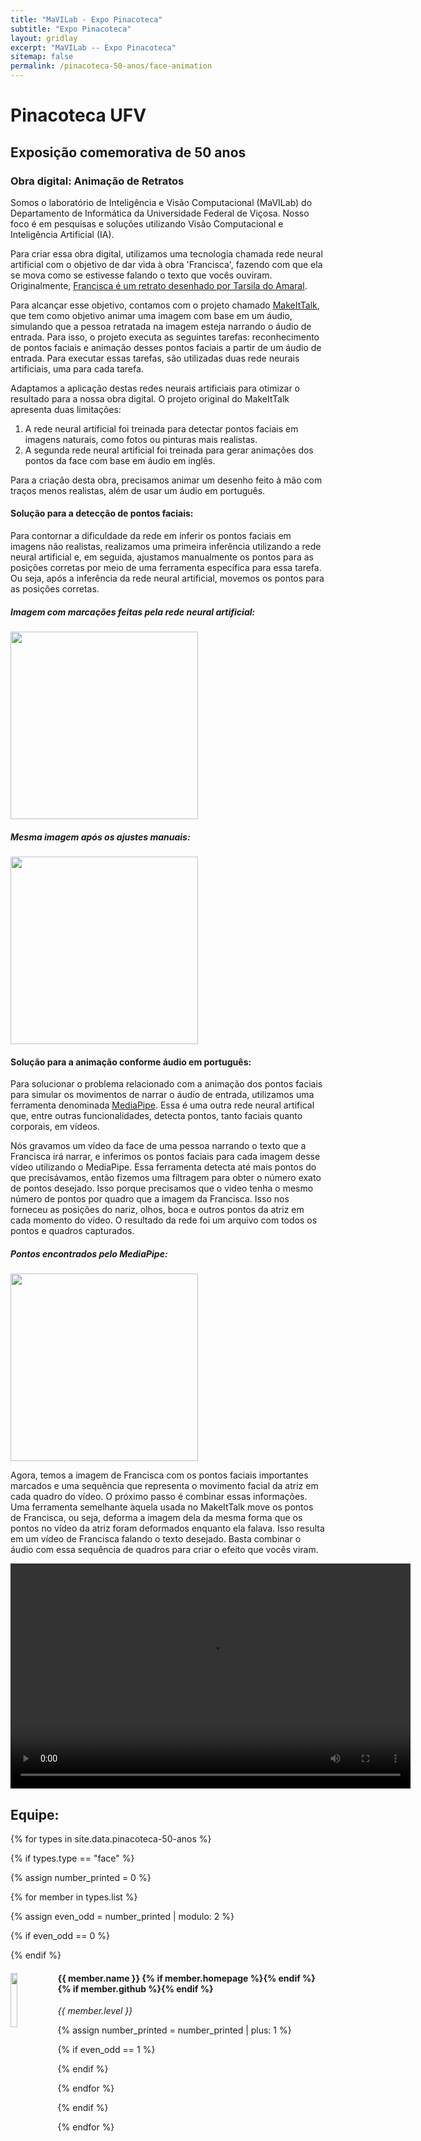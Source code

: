 ```yaml
---
title: "MaVILab - Expo Pinacoteca"
subtitle: "Expo Pinacoteca"
layout: gridlay
excerpt: "MaVILab -- Expo Pinacoteca"
sitemap: false
permalink: /pinacoteca-50-anos/face-animation
---
```


# Pinacoteca UFV
## Exposição comemorativa de 50 anos
### Obra digital: Animação de Retratos

Somos o laboratório de Inteligência e Visão Computacional (MaVILab) do Departamento de Informática da Universidade Federal de Viçosa. Nosso foco é em pesquisas e soluções utilizando Visão Computacional e Inteligência Artificial (IA).  

Para criar essa obra digital, utilizamos uma tecnologia chamada rede neural artificial com o objetivo de dar vida à obra 'Francisca', fazendo com que ela se mova como se estivesse falando o texto que vocês ouviram. Originalmente, [Francisca é um retrato desenhado por Tarsila do Amaral](https://www.dac.ufv.br/sem-categoria/ufv-semana-de-arte-moderna-tarsila-do-amaral/).

Para alcançar esse objetivo, contamos com o projeto chamado [MakeItTalk](https://people.umass.edu/~yangzhou/MakeItTalk/), que tem como objetivo animar uma imagem com base em um áudio, simulando que a pessoa retratada na imagem esteja narrando o áudio de entrada. Para isso, o projeto executa as seguintes tarefas: reconhecimento de pontos faciais e animação desses pontos faciais a partir de um áudio de entrada. Para executar essas tarefas, são utilizadas duas rede neurais artificiais, uma para cada tarefa.

Adaptamos a aplicação destas redes neurais artificiais para otimizar o resultado para a nossa obra digital. O projeto original do MakeItTalk apresenta duas limitações:

1. A rede neural artificial foi treinada para detectar pontos faciais em imagens naturais, como fotos ou pinturas mais realistas.
2. A segunda rede neural artificial foi treinada para gerar animações dos pontos da face com base em áudio em inglês.

Para a criação desta obra, precisamos animar um desenho feito à mão com traços menos realistas, além de usar um áudio em português.

#### Solução para a detecção de pontos faciais: 

Para contornar a dificuldade da rede em inferir os pontos faciais em imagens não realistas, realizamos uma primeira inferência utilizando a rede neural artificial e, em seguida, ajustamos manualmente os pontos para as posições corretas por meio de uma ferramenta específica para essa tarefa. Ou seja, após a inferência da rede neural artificial, movemos os pontos para as posições corretas.


##### Imagem com marcações feitas pela rede neural artificial: 

<img src="{{ site.url }}{{ site.baseurl }}/images/pinacoteca-50-anos/face/Captura.png"  height="300px" />

##### Mesma imagem após os ajustes manuais:

<img src="{{ site.url }}{{ site.baseurl }}/images/pinacoteca-50-anos/face/Captura_filtrado.png"  height="300px" />


#### Solução para a animação conforme áudio em português: 

Para solucionar o problema relacionado com a animação dos pontos faciais para simular os movimentos de narrar o áudio de entrada, utilizamos uma ferramenta denominada [MediaPipe](https://developers.google.com/mediapipe/solutions/vision/pose_landmarker). Essa é uma outra rede neural artifical que, entre outras funcionalidades, detecta pontos, tanto faciais quanto corporais, em vídeos.

Nós gravamos um vídeo da face de uma pessoa narrando o texto que a Francisca irá narrar, e inferimos os pontos faciais para cada imagem desse vídeo utilizando o MediaPipe. Essa ferramenta detecta até mais pontos do que precisávamos, então fizemos uma filtragem para obter o número exato de pontos desejado. Isso porque precisamos que o video tenha o mesmo número de pontos por quadro que a imagem da Francisca. Isso nos forneceu as posições do nariz, olhos, boca e outros pontos da atriz em cada momento do vídeo. O resultado da rede foi um arquivo com todos os pontos e quadros capturados.

##### Pontos encontrados pelo MediaPipe:

<img src="{{ site.url }}{{ site.baseurl }}/images/pinacoteca-50-anos/face/PontosMulher.png"  height="300px" />

Agora, temos a imagem de Francisca com os pontos faciais importantes marcados e uma sequência que representa o movimento facial da atriz em cada quadro do vídeo. O próximo passo é combinar essas informações. Uma ferramenta semelhante àquela usada no MakeItTalk move os pontos de Francisca, ou seja, deforma a imagem dela da mesma forma que os pontos no vídeo da atriz foram deformados enquanto ela falava. Isso resulta em um vídeo de Francisca falando o texto desejado. Basta combinar o áudio com essa sequência de quadros para criar o efeito que vocês viram.

<video width="640" height="360" controls>
  <source src="{{ site.url }}{{ site.baseurl }}/images/pinacoteca-50-anos/face/video.mp4" type="video/mp4">
</video>



<div class="row"  style="margin-left:0px;">

## Equipe:

{% for types in site.data.pinacoteca-50-anos %}

{% if types.type == "face" %}

{% assign number_printed = 0 %}

{% for member in types.list %}

{% assign even_odd = number_printed | modulo: 2 %}

{% if even_odd == 0 %}
<div class="row">
{% endif %}

<div class="col-sm-6 clearfix">
  <img src="{{ site.url }}{{ site.baseurl }}/images/teampic/{{ member.photo }}" class="img-responsive" width="15%" style="float: left" />
  <h4>{{ member.name }} {% if member.homepage %}<a href="{{ member.homepage }}" title="Link to member homepage"><i class="fa fa-home fa-fw" aria-hidden="true"></i></a>{% endif %} {% if member.github %}<a href="{{ member.github }}" title="Link to member github"><i class="fa fa-github fa-fw" aria-hidden="true"></i></a>{% endif %} </h4>
  
  <i>{{ member.level }} </i>

</div>


{% assign number_printed = number_printed | plus: 1 %}

{% if even_odd == 1 %}
</div>
{% endif %}

{% endfor %}
</div>

{% endif %}

{% endfor %}
